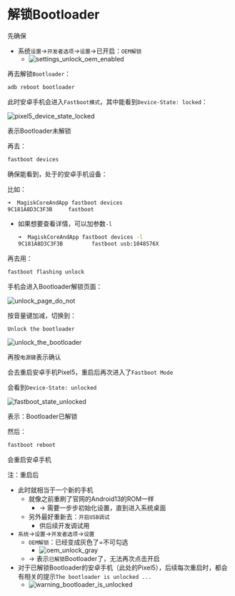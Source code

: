 # 解锁Bootloader

先确保

* 系统`设置`->`开发者选项`->`设置`->已开启：`OEM解锁`
  * ![settings_unlock_oem_enabled](../../assets/img/settings_unlock_oem_enabled.png)

再去解锁`Bootloader`：

```bash
adb reboot bootloader
```

此时安卓手机会进入`Fastboot模式`，其中能看到`Device-State: locked`：

![pixel5_device_state_locked](../../assets/img/pixel5_device_state_locked.png)

表示Bootloader未解锁

再去：

```bash
fastboot devices
```

确保能看到，处于的安卓手机设备：

比如：

```bash
➜  MagiskCoreAndApp fastboot devices
9C181A8D3C3F3B     fastboot
```
* 如果想要查看详情，可以加参数`-l`
  ```bash
  ➜  MagiskCoreAndApp fastboot devices -l
  9C181A8D3C3F3B         fastboot usb:1048576X
  ```

再去用：

```bash
fastboot flashing unlock
```

手机会进入Bootloader解锁页面：

![unlock_page_do_not](../../assets/img/unlock_page_do_not.png)

按音量键加减，切换到：

`Unlock the bootloader`

![unlock_the_bootloader](../../assets/img/unlock_the_bootloader.png)

再按`电源键`表示确认

会去重启安卓手机Pixel5，重启后再次进入了`Fastboot Mode`

会看到`Device-State: unlocked`

![fastboot_state_unlocked](../../assets/img/fastboot_state_unlocked.png)

表示：Bootloader已解锁

然后：

```bash
fastboot reboot
```

会重启安卓手机


注：重启后

* 此时就相当于一个新的手机
  * 就像之前重刷了官网的Android13的ROM一样
    * -> 需要一步步初始化设置，直到进入系统桌面
  * 另外最好重新去：`开启USB调试`
    * 供后续开发调试用
* `系统`->`设置`->`开发者选项`->`设置`
  * `OEM解锁`：已经变成灰色了=不可勾选
    * ![oem_unlock_gray](../../assets/img/oem_unlock_gray.png)
  * -> 表示`已解锁`Bootloader了，无法再次点击开启
* 对于已解锁Bootloader的安卓手机（此处的Pixel5），后续每次重启时，都会有相关的提示`The bootloader is unlocked ...`
  * ![warning_bootloader_is_unlocked](../../assets/img/warning_bootloader_is_unlocked.png)
